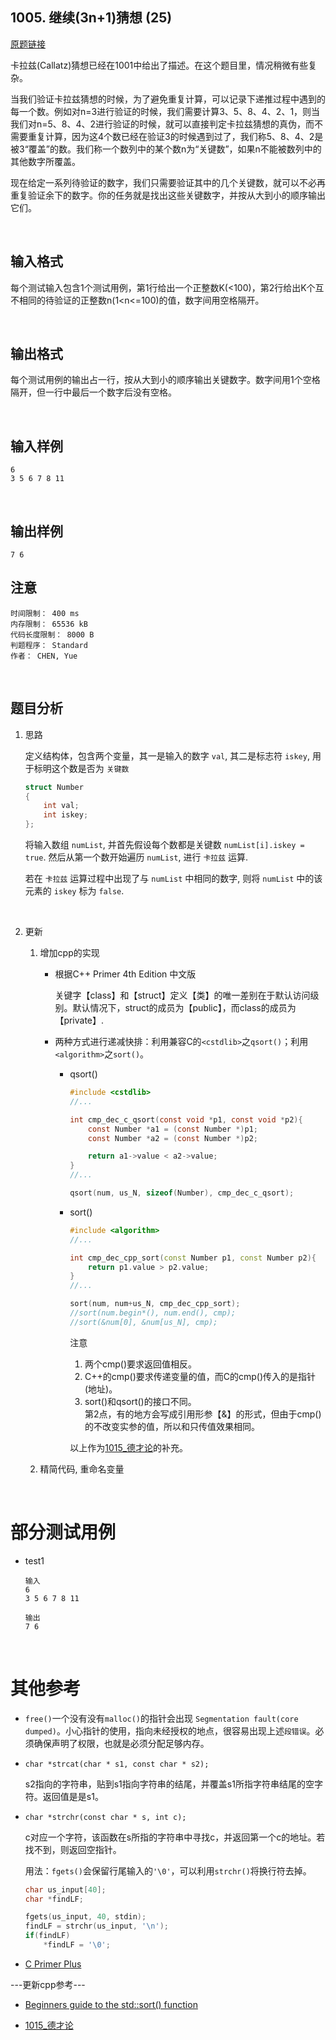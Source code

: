 ##	1005. 继续(3n+1)猜想 (25)

[原题链接](https://www.patest.cn/contests/pat-b-practise/1005)

卡拉兹(Callatz)猜想已经在1001中给出了描述。在这个题目里，情况稍微有些复杂。

当我们验证卡拉兹猜想的时候，为了避免重复计算，可以记录下递推过程中遇到的每一个数。例如对n=3进行验证的时候，我们需要计算3、5、8、4、2、1，则当我们对n=5、8、4、2进行验证的时候，就可以直接判定卡拉兹猜想的真伪，而不需要重复计算，因为这4个数已经在验证3的时候遇到过了，我们称5、8、4、2是被3“覆盖”的数。我们称一个数列中的某个数n为“关键数”，如果n不能被数列中的其他数字所覆盖。

现在给定一系列待验证的数字，我们只需要验证其中的几个关键数，就可以不必再重复验证余下的数字。你的任务就是找出这些关键数字，并按从大到小的顺序输出它们。

<br>

##	输入格式

每个测试输入包含1个测试用例，第1行给出一个正整数K(<100)，第2行给出K个互不相同的待验证的正整数n(1<n<=100)的值，数字间用空格隔开。

<br>

##	输出格式

每个测试用例的输出占一行，按从大到小的顺序输出关键数字。数字间用1个空格隔开，但一行中最后一个数字后没有空格。

<br>

##	输入样例

```
6
3 5 6 7 8 11
```

<br>

##	输出样例

```
7 6
```

##	注意

```
时间限制： 400 ms
内存限制： 65536 kB
代码长度限制： 8000 B
判题程序： Standard
作者： CHEN, Yue
```

<br>

##	题目分析

1.	思路

	定义结构体，包含两个变量，其一是输入的数字 `val`, 其二是标志符 `iskey`, 用于标明这个数是否为 `关键数`

	```cpp
	struct Number
	{
		int val;
		int iskey;
	};
	```

	将输入数组 `numList`, 并首先假设每个数都是关键数 `numList[i].iskey = true`. 然后从第一个数开始遍历 `numList`, 进行 `卡拉兹` 运算.

	若在 `卡拉兹` 运算过程中出现了与 `numList` 中相同的数字, 则将 `numList` 中的该元素的 `iskey` 标为 `false`.

	<br>

2.	更新

	1.	增加cpp的实现

		*	根据C++ Primer 4th Edition 中文版

			关键字【class】和【struct】定义【类】的唯一差别在于默认访问级别。默认情况下，struct的成员为【public】，而class的成员为【private】.

		*	两种方式进行递减快排：利用兼容C的`<cstdlib>`之`qsort()`；利用`<algorithm>`之`sort()`。

			*	qsort()

				```c
				#include <cstdlib>
				//...

				int cmp_dec_c_qsort(const void *p1, const void *p2){
					const Number *a1 = (const Number *)p1;
					const Number *a2 = (const Number *)p2;

					return a1->value < a2->value;
				}
				//...

				qsort(num, us_N, sizeof(Number), cmp_dec_c_qsort);
				```

			*	sort()

				```cpp
				#include <algorithm>
				//...

				int cmp_dec_cpp_sort(const Number p1, const Number p2){
					return p1.value > p2.value;
				}
				//...

				sort(num, num+us_N, cmp_dec_cpp_sort);
				//sort(num.begin*(), num.end(), cmp);
				//sort(&num[0], &num[us_N], cmp);
				```

				注意
				1.	两个cmp()要求返回值相反。
				2.	C++的cmp()要求传递变量的值，而C的cmp()传入的是指针(地址)。
				3.	sort()和qsort()的接口不同。  
				第2点，有的地方会写成引用形参【&】的形式，但由于cmp()的不改变实参的值，所以和只传值效果相同。

				以上作为[1015_德才论](https://github.com/jJayyyyyyy/cs/tree/master/OJ/PAT/basic_level/1015_%E5%BE%B7%E6%89%8D%E8%AE%BA#题目分析)的补充。

	2.	精简代码, 重命名变量

	<br>

#	部分测试用例

*	test1

	```
	输入
	6
	3 5 6 7 8 11

	输出
	7 6
	```

	<br>

#	其他参考

*	`free()`一个没有没有`malloc()`的指针会出现 `Segmentation fault(core dumped)`。小心指针的使用，指向未经授权的地点，很容易出现上述`段错误`。必须确保声明了权限，也就是必须分配足够内存。

*	`char *strcat(char * s1, const char * s2);`

	s2指向的字符串，贴到s1指向字符串的结尾，并覆盖s1所指字符串结尾的空字符。返回值是是s1。

*	`char *strchr(const char * s, int c);`

	c对应一个字符，该函数在s所指的字符串中寻找c，并返回第一个c的地址。若找不到，则返回空指针。

	用法：`fgets()`会保留行尾输入的`'\0'`，可以利用`strchr()`将换行符去掉。

	```c
	char us_input[40];
	char *findLF;

	fgets(us_input, 40, stdin);
	findLF = strchr(us_input, '\n');
	if(findLF)
		*findLF = '\0';
	```

*	[C Primer Plus](http://faculty.euc.ac.cy/scharalambous/csc131/books/C%20book%201.pdf)

---更新cpp参考---

*	[Beginners guide to the std::sort() function](http://www.cplusplus.com/articles/NhA0RXSz/)

*	[1015_德才论](https://github.com/jJayyyyyyy/cs/tree/master/OJ/PAT/basic_level/1015_%E5%BE%B7%E6%89%8D%E8%AE%BA)
